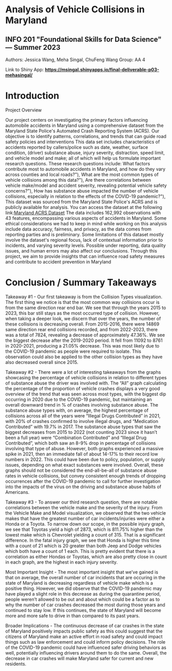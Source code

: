 # Analysis of Vehicle Collisions in Maryland 
## INFO 201 "Foundational Skills for Data Science" — Summer 2023

Authors: Jessica Wang, Meha Singal, ChuFeng Wang
Group: AA 4

Link to Shiny App:
**https://msingal.shinyapps.io/final-deliverable-p03-mehasingal/**

# Introduction

Project Overview

Our project centers on investigating the primary factors influencing automobile accidents in Maryland using a comprehensive dataset from the Maryland State Police's Automated Crash Reporting System (ACRS). Our objective is to identify patterns, correlations, and trends that can guide road safety policies and interventions
This data set includes characteristics of accidents reported by callers/police such as date, weather, surface condition, (driver) substance abuse, injury severity, distraction, speed limit, and vehicle model and make; all of which will help us formulate important research questions.
These research questions include:
What factors contribute most to automobile accidents in Maryland, and how do they vary across counties and local roads?"),
 What are the most common types of vehicle collisions among this data?"),
 Are there correlations between vehicle make/model and accident severity, revealing potential vehicle safety concerns?"),
How has substance abuse impacted the number of vehicle collisions, especially in relation to the effects of the COVID-19 pandemic?"),
This dataset was sourced from the Maryland State Police's ACRS and is publicly available for analysis. You can access the dataset at the following link:[Maryland ACRS Dataset](https://catalog.data.gov/dataset/crash-reporting-drivers-data)
The data includes 162,992 observations with 43 features, encompassing various aspects of accidents in Maryland. Some ethical considerations we had to keep in mind while working on this analysis include data accuracy, fairness, and privacy, as the data comes from reporting parties and is preliminary.
Some limitations of this dataset mostly involve the dataset's regional focus, lack of contextual information prior to incidents, and varying severity levels. Possible under reporting, data quality issues, and human errors may also affect our conclusions.
Through this project, we aim to provide insights that can influence road safety measures and contribute to accident prevention in Maryland


# Conclusion / Summary Takeaways

Takeaway #1 - Our first takeaway is from the Collision Types visualization. The first thing we notice is that the most common way collisions occur is from the same direction rear end bar. We see that through the years 2015 to 2023, this bar still stays as the most occurred type of collision. However, when taking a deeper look, we discern that over the years, the number of these collisions is decreasing overall. From 2015-2016, there were 14869 same direction rear end collisions recorded, and from 2022-2023, there was a total of 7824, revealing a decrease of approximately 47.36%. We see the biggest decrease after the 2019-2020 period. It fell from 11092 to 8761 in 2020-2021, producing a 21.05% decrease. This was most likely due to the COVID-19 pandemic as people were required to isolate. This observation could also be applied to the other collision types as they have also decreased overall since 2015.

Takeaway #2 - There were a lot of interesting takeaways from the graphs showcasing the percentage of vehicle collisions in relation to different types of substance abuse the driver was involved with. The “All” graph calculating the percentage of the proportion of vehicle crashes displays a very good overview of the trend that was seen across most types, with the biggest dip occurring in 2020 due to the COVID-19 pandemic, but maintaining an overall downward trend in % of crashes involving substance abuse. The substance abuse types with, on average, the highest percentage of collisions across all of the years were “Illegal Drugs Contributed” in 2021, with 20% of crashes confirmed to involve illegal drugs, and “Medication Contributed” with 19.7% in 2017. The substance abuse types that saw the biggest decreases from 2015 to 2022 (not counting 2023 since it hasn’t been a full year) were “Combination Contributed” and “Illegal Drug Contributed”, which both saw an 8-9% drop in percentage of collisions involving that type of abuse. However, both graphs experienced a massive spike  in 2021, then an immediate fall of about 14-17% to their record low numbers in 2022. This could have been due to policy, population, or supply issues, depending on what exact substances were involved. Overall, these graphs should not be considered the end-all-be-all of substance abuse rates in vehicle collisions, but convey consistent enough trends of dropping occurrences after the COVID-19 pandemic to call for further investigation into the impacts of the virus on the driving and substance abuse habits of Americans.

Takeaway #3 -  To answer our third research question, there are notable correlations between the vehicle make and the severity of the injury. From the Vehicle Make and Model visualization, we observed that the two vehicle makes that have the greatest number of car incidents/injuries were either a Honda or a Toyota. To narrow down our scope, in the possible injury graph, we see that Toyotas yield a high of 2873, which is 811.75% higher than the lowest make which is Chevrolet yielding a count of 315. That is a significant difference. In the fatal injury graph, we see that Honda is higher this time with a count of 21 which is 20 greater than both Jeep and Dodge vehicles which both have a count of 1 each. This is pretty evident that there is a correlation as either Hondas or Toyotas, which are also pretty close in count in each graph, are the highest in each injury severity. 

Most Important Insight - The most important insight that we’ve gained is that on average, the overall number of car incidents that are occuring in the state of Maryland is decreasing regardless of vehicle make which is a positive thing. However, we did observe that the COVID-19 pandemic may have played a slight role in this decrease as during the quarantine period, people weren’t allowed to be out and about which could be a factor as to why the number of car crashes decreased the most during those years and continued to stay low. If this continues, the state of Maryland will become more and more safe to drive in than compared to its past years.

Broader Implications - The continuous decrease of car crashes in the state of Maryland positively impacts public safety as this could suggest that the citizens of Maryland make an active effort in road safety and could impact things such as law enforcement and could inform policy decisions. The role of the COVID-19 pandemic could have influenced safer driving behaviors as well, potentially influencing drivers around them to do the same. Overall, the decrease in car crashes will make Maryland safer for current and new residents.


